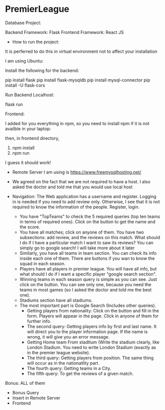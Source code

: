 # PremierLeague
Database Project:

Backend Framework: Flask 
Frontend Framework: React JS 

- How to run the project: 

It is perferred to do this in virtual environment not to affect your installation

I am using Ubuntu: 

Install the following for the backend: 

pip install flask
pip install flask-mysqldb
pip install mysql-connector
pip install -U flask-cors

Run Backend Localhost: 

flask run 


Frontend: 

I added for you everything in npm, so you need to install npm if it is not availble in your laptop: 

then, in frontend directory, 

1) npm install
2) npm run 

I guess it should work!

- Remote Server I am using is https://www.freemysqlhosting.net/

- We agreed on the fact that we are not required to have a host. I also asked the doctor and told me that you would use local host
- Navigation: 
	The Web application has a username and register. Logging in is needed if you need to add review only. Otherwise, I see that 
	it is not required to know the information of the people. 
	Register, login. 
	- You have "TopTeams" to check the 5 required queries (top ten teams in terms of required ones). Click on the button to get the name and the score. 
	- You have all matches; click on anyone of them. You have two subsections: add review, and the reviews on this match. What should I do if I have a particular match I want to saw its reviews? You can simply go to google search! I will take more about it later
	- Similarly, you have all teams in team section. You can check its info inside each one of them. There are buttons if you wan to know the squad in each season. 
	- Players have all players in premier league. You will have all info, but what should I do if I want a specific player "google search section". 
	- Winning teams in each season query is simple as you can see. Just click on the button. You can see only one, because you need the teams in most games (so I asked the doctor and told me the best one). 
	- Stadiums section have all stadiums. 
	- The most important part is Google Search (Includes other queries). 
		- Getting players from nationality: Click on the button and fill in the form. Players will appear in the page. Click in anyone of them for further info.
		- The second query: Getting players info by first and last name. It will direct you to the player information page. If the name is wrong, it will give you an error message.
		- Getting Home team From stadtium (Write the stadium clearly, like London Stadium. You need to write London Stadium (exactly as in the premier league website). 
		- The third query: Getting players from position. The same thing will occur as in the nationatlity part.
		- The fourth query: Getting teams in a City. 
		- The fifth query: To get the reviews of a given match. 
		
		
Bonus:  ALL of them 
-  Bonus Query
-  Insert in Remote Server
-  Frontend
	

